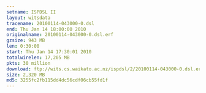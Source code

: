 ```yaml
---
setname: ISPDSL II
layout: witsdata
tracename: 20100114-043000-0.dsl
end: Thu Jan 14 18:00:00 2010
originalname: 20100114-043000-0.dsl.erf
gzsize: 943 MB
len: 0:30:00
start: Thu Jan 14 17:30:01 2010
totalwirelen: 17,205 MB
pkts: 30 million
download: ftp://wits.cs.waikato.ac.nz/ispdsl/2/20100114-043000-0.dsl.erf.gz
size: 2,320 MB
md5: 3255fc2fb115dd4dc56cdf06cb55fd1f
---
```

